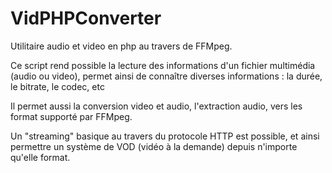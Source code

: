 # VidPHPConverter

Utilitaire audio et video en php au travers de FFMpeg.

Ce script rend possible la lecture des informations d'un fichier multimédia (audio ou video), permet ainsi de connaître diverses informations : la durée, le bitrate, le codec, etc

Il permet aussi la conversion video et audio, l'extraction audio, vers les format supporté par FFMpeg.

Un "streaming" basique au travers du protocole HTTP est possible, et ainsi permettre un système de VOD (vidéo à la demande) depuis n'importe qu'elle format.